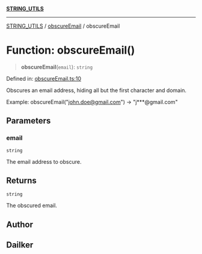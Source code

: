 [**STRING_UTILS**](../../README.md)

***

[STRING_UTILS](../../README.md) / [obscureEmail](../README.md) / obscureEmail

# Function: obscureEmail()

> **obscureEmail**(`email`): `string`

Defined in: [obscureEmail.ts:10](https://github.com/dailker/everyutil/blob/f33ff2a1c373a0e08c438de945fcd1ee70900b4c/src/string/obscureEmail.ts#L10)

Obscures an email address, hiding all but the first character and domain.

Example: obscureEmail("john.doe@gmail.com") → "j***@gmail.com"

## Parameters

### email

`string`

The email address to obscure.

## Returns

`string`

The obscured email.

## Author

## Dailker
